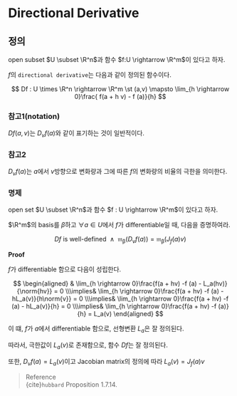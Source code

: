 # Directional Derivative
## 정의
open subset $U \subset \R^n$과 함수 $f:U \rightarrow \R^m$이 있다고 하자.

$f$의 `directional derivative`는 다음과 같이 정의된 함수이다.

$$ Df : U \times \R^n \rightarrow \R^m \st (a,v) \mapsto \lim_{h \rightarrow 0}\frac{ f(a + h v) - f (a)}{h} $$

### 참고1(notation)
$Df(a,v)$는 $D_vf(a)$와 같이 표기하는 것이 일반적이다.

### 참고2
$D_vf(a)$는 $a$에서 $v$방향으로 변화량과 그에 따른 $f$의 변화량의 비율의 극한을 의미한다.

### 명제
open set $U \subset \R^n$과 함수 $f : U \rightarrow \R^m$이 있다고 하자.

$\R^m$의 basis를 $\beta$하고 $\forall a \in U$에서 $f$가 differentiable일 때, 다음을 증명하여라.

$$ Df\text{ is well-defined} \enspace\land\enspace \mathfrak{m_\beta}(D_vf(a)) = \mathfrak{m_\beta}(J_f(a)v) $$

**Proof**

$f$가 differentiable 함으로 다음이 성립한다.

$$ \begin{aligned} & \lim_{h \rightarrow 0}\frac{f(a + hv) -f (a) - L_a(hv)}{\norm{hv}} = 0 \\\implies& \lim_{h \rightarrow 0}\frac{f(a + hv) -f (a) - hL_a(v)}{h\norm{v}} = 0 \\\implies& \lim_{h \rightarrow 0}\frac{f(a + hv) -f (a) - hL_a(v)}{h} = 0 \\\implies& \lim_{h \rightarrow 0}\frac{f(a + hv) -f (a)}{h} = L_a(v) \end{aligned} $$

이 떄, $f$가 $a$에서 differentiable 함으로, 선형변환 $L_a$은 잘 정의된다. 

따라서, 극한값이 $L_a(v)$로 존재함으로, 함수 $Df$는 잘 정의된다.

또한, $D_vf(a) = L_a(v)$이고 Jacobian matrix의 정의에 따라 $L_a(v) = J_f(a)v$



> Reference  
> {cite}`hubbard` Proposition 1.7.14.

